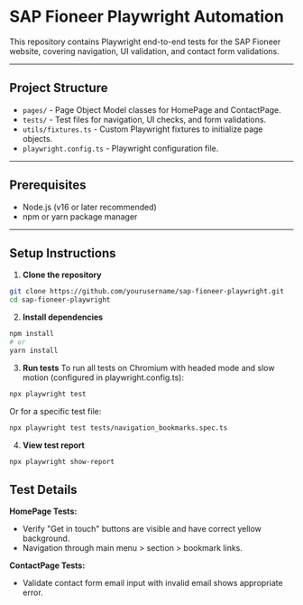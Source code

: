 # SAP Fioneer Playwright Automation

This repository contains Playwright end-to-end tests for the SAP Fioneer website, covering navigation, UI validation, and contact form validations.

---

## Project Structure

- `pages/` - Page Object Model classes for HomePage and ContactPage.
- `tests/` - Test files for navigation, UI checks, and form validations.
- `utils/fixtures.ts` - Custom Playwright fixtures to initialize page objects.
- `playwright.config.ts` - Playwright configuration file.

---

## Prerequisites

- Node.js (v16 or later recommended)
- npm or yarn package manager

---

## Setup Instructions

1. **Clone the repository**

```bash
git clone https://github.com/yourusername/sap-fioneer-playwright.git
cd sap-fioneer-playwright
```

2. **Install dependencies**
```bash
npm install
# or
yarn install
```

3. **Run tests**
To run all tests on Chromium with headed mode and slow motion (configured in playwright.config.ts):
```bash
npx playwright test
```
Or for a specific test file:
```bash
npx playwright test tests/navigation_bookmarks.spec.ts
```

4. **View test report**
```bash
npx playwright show-report
```

## Test Details
**HomePage Tests:**
- Verify "Get in touch" buttons are visible and have correct yellow background.
- Navigation through main menu > section > bookmark links.

**ContactPage Tests:**
- Validate contact form email input with invalid email shows appropriate error.